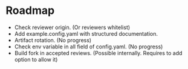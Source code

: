 # Roadmap

- Check reviewer origin. (Or reviewers whitelist)
- Add example.config.yaml with structured documentation.
- Artifact rotation. (No progress)
- Check env variable in all field of config.yaml. (No progress)
- Build fork in accepted reviews. (Possible internally. Requires to add option
  to allow it)
